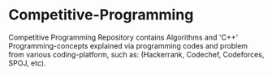 # Competitive-Programming
Competitive Programming Repository contains Algorithms and 'C++' Programming-concepts explained via programming codes and problem from various coding-platform, such as: (Hackerrank, Codechef, Codeforces, SPOJ, etc). 
